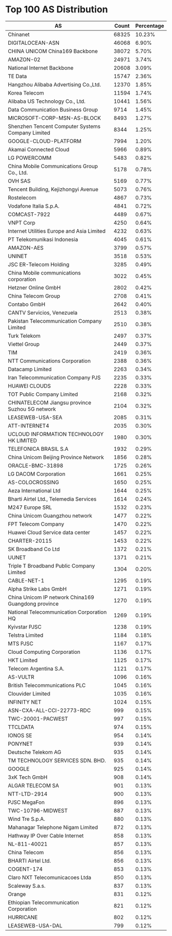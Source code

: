 # Top 100 AS Distribution
| AS | Count | Percentage |
|----|----|----|
| Chinanet | 68325 | 10.23% |
| DIGITALOCEAN-ASN | 46068 | 6.90% |
| CHINA UNICOM China169 Backbone | 38072 | 5.70% |
| AMAZON-02 | 24971 | 3.74% |
| National Internet Backbone | 20608 | 3.09% |
| TE Data | 15747 | 2.36% |
| Hangzhou Alibaba Advertising Co.,Ltd. | 12370 | 1.85% |
| Korea Telecom | 11594 | 1.74% |
| Alibaba US Technology Co., Ltd. | 10441 | 1.56% |
| Data Communication Business Group | 9714 | 1.45% |
| MICROSOFT-CORP-MSN-AS-BLOCK | 8493 | 1.27% |
| Shenzhen Tencent Computer Systems Company Limited | 8344 | 1.25% |
| GOOGLE-CLOUD-PLATFORM | 7994 | 1.20% |
| Akamai Connected Cloud | 5966 | 0.89% |
| LG POWERCOMM | 5483 | 0.82% |
| China Mobile Communications Group Co., Ltd. | 5178 | 0.78% |
| OVH SAS | 5169 | 0.77% |
| Tencent Building, Kejizhongyi Avenue | 5073 | 0.76% |
| Rostelecom | 4867 | 0.73% |
| Vodafone Italia S.p.A. | 4841 | 0.72% |
| COMCAST-7922 | 4489 | 0.67% |
| VNPT Corp | 4250 | 0.64% |
| Internet Utilities Europe and Asia Limited | 4232 | 0.63% |
| PT Telekomunikasi Indonesia | 4045 | 0.61% |
| AMAZON-AES | 3799 | 0.57% |
| UNINET | 3518 | 0.53% |
| JSC ER-Telecom Holding | 3285 | 0.49% |
| China Mobile communications corporation | 3022 | 0.45% |
| Hetzner Online GmbH | 2802 | 0.42% |
| China Telecom Group | 2708 | 0.41% |
| Contabo GmbH | 2642 | 0.40% |
| CANTV Servicios, Venezuela | 2513 | 0.38% |
| Pakistan Telecommunication Company Limited | 2510 | 0.38% |
| Turk Telekom | 2497 | 0.37% |
| Viettel Group | 2449 | 0.37% |
| TIM | 2419 | 0.36% |
| NTT Communications Corporation | 2388 | 0.36% |
| Datacamp Limited | 2263 | 0.34% |
| Iran Telecommunication Company PJS | 2235 | 0.33% |
| HUAWEI CLOUDS | 2228 | 0.33% |
| TOT Public Company Limited | 2168 | 0.32% |
| CHINATELECOM Jiangsu province Suzhou 5G network | 2104 | 0.32% |
| LEASEWEB-USA-SEA | 2085 | 0.31% |
| ATT-INTERNET4 | 2035 | 0.30% |
| UCLOUD INFORMATION TECHNOLOGY HK LIMITED | 1980 | 0.30% |
| TELEFONICA BRASIL S.A | 1932 | 0.29% |
| China Unicom Beijing Province Network | 1856 | 0.28% |
| ORACLE-BMC-31898 | 1725 | 0.26% |
| LG DACOM Corporation | 1661 | 0.25% |
| AS-COLOCROSSING | 1650 | 0.25% |
| Aeza International Ltd | 1644 | 0.25% |
| Bharti Airtel Ltd., Telemedia Services | 1614 | 0.24% |
| M247 Europe SRL | 1532 | 0.23% |
| China Unicom Guangzhou network | 1477 | 0.22% |
| FPT Telecom Company | 1470 | 0.22% |
| Huawei Cloud Service data center | 1457 | 0.22% |
| CHARTER-20115 | 1453 | 0.22% |
| SK Broadband Co Ltd | 1372 | 0.21% |
| UUNET | 1371 | 0.21% |
| Triple T Broadband Public Company Limited | 1304 | 0.20% |
| CABLE-NET-1 | 1295 | 0.19% |
| Alpha Strike Labs GmbH | 1271 | 0.19% |
| China Unicom IP network China169 Guangdong province | 1270 | 0.19% |
| National Telecommunication Corporation HQ | 1269 | 0.19% |
| Kyivstar PJSC | 1238 | 0.19% |
| Telstra Limited | 1184 | 0.18% |
| MTS PJSC | 1167 | 0.17% |
| Cloud Computing Corporation | 1136 | 0.17% |
| HKT Limited | 1125 | 0.17% |
| Telecom Argentina S.A. | 1121 | 0.17% |
| AS-VULTR | 1096 | 0.16% |
| British Telecommunications PLC | 1045 | 0.16% |
| Clouvider Limited | 1035 | 0.16% |
| INFINITY NET | 1024 | 0.15% |
| ASN-CXA-ALL-CCI-22773-RDC | 999 | 0.15% |
| TWC-20001-PACWEST | 997 | 0.15% |
| TTCLDATA | 974 | 0.15% |
| IONOS SE | 954 | 0.14% |
| PONYNET | 939 | 0.14% |
| Deutsche Telekom AG | 935 | 0.14% |
| TM TECHNOLOGY SERVICES SDN. BHD. | 935 | 0.14% |
| GOOGLE | 925 | 0.14% |
| 3xK Tech GmbH | 908 | 0.14% |
| ALGAR TELECOM SA | 901 | 0.13% |
| NTT-LTD-2914 | 900 | 0.13% |
| PJSC MegaFon | 896 | 0.13% |
| TWC-10796-MIDWEST | 887 | 0.13% |
| Wind Tre S.p.A. | 880 | 0.13% |
| Mahanagar Telephone Nigam Limited | 872 | 0.13% |
| Hathway IP Over Cable Internet | 858 | 0.13% |
| NL-811-40021 | 857 | 0.13% |
| China Telecom | 856 | 0.13% |
| BHARTI Airtel Ltd. | 856 | 0.13% |
| COGENT-174 | 853 | 0.13% |
| Claro NXT Telecomunicacoes Ltda | 850 | 0.13% |
| Scaleway S.a.s. | 837 | 0.13% |
| Orange | 831 | 0.12% |
| Ethiopian Telecommunication Corporation | 821 | 0.12% |
| HURRICANE | 802 | 0.12% |
| LEASEWEB-USA-DAL | 799 | 0.12% |
